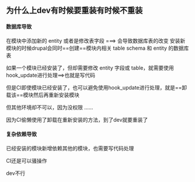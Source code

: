 ## 为什么上dev有时候要重装有时候不重装

#### 数据库导致
在模块中添加新的 entity 或者是修改表字段  ===> 会导致数据库表的改变
安装新模块的时候drupal会同时==创建==模块内相关 table schema 和 entity 的数据库表

如果一个模块已经安装了，但却需要修改 entity 字段或 table，就需要使用hook_update进行处理==>也就是写代码

但是CI即使模块已经安装了，也可以避免使用hook_update进行处理，就是==卸载该==模块然后再重新安装模块

但其他环境却不可以，因为没权限 ......

因为CI偷懒使用了卸载在重新安装的方法，到了dev就要重装了

#### 复杂依赖导致
已经安装的模块新增依赖其他的模块，也需要写代码处理

CI还是可以骚操作

dev不行
